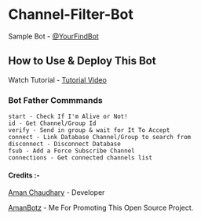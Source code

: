 # Channel-Filter-Bot
Sample Bot - [@YourFindBot](https://www.telegram.dog/YourFindBot)

## How to Use & Deploy This Bot
Watch Tutorial - [Tutorial Video](https://youtu.be/fiPyOYrwv7Y)

### Bot Father Commmands 
```
start - Check If I'm Alive or Not!
id - Get Channel/Group Id
verify - Send in group & wait for It To Accept
connect - Link Database Channel/Group to search from
disconnect - Disconnect Database
fsub - Add a Force Subscribe Channel
connections - Get connected channels list
```

#### Credits :-

[Aman Chaudhary](https://github.com/theamanchaudhary) - Developer

[AmanBotz](https://www.telegram.dog/AmanBotz) - Me For Promoting This Open Source Project.
